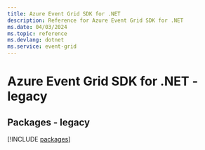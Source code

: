 ```yaml
---
title: Azure Event Grid SDK for .NET
description: Reference for Azure Event Grid SDK for .NET
ms.date: 04/03/2024
ms.topic: reference
ms.devlang: dotnet
ms.service: event-grid
---
```

# Azure Event Grid SDK for .NET - legacy
## Packages - legacy
[!INCLUDE [packages](event-grid-index.md)]